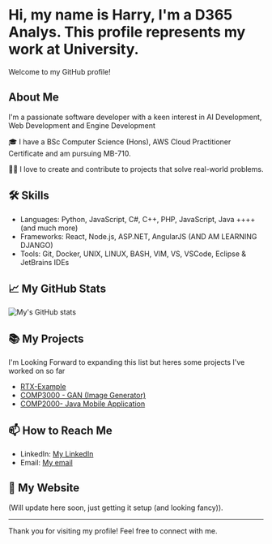 # Hi, my name is Harry, I'm a D365 Analys. This profile represents my work at University.

Welcome to my GitHub profile!

## About Me
I'm a passionate software developer with a keen interest in AI Development, Web Development and Engine Development

🎓 I have a BSc Computer Science (Hons), AWS Cloud Practitioner Certificate and am pursuing MB-710.

👨‍💻 I love to create and contribute to projects that solve real-world problems.

## 🛠 Skills
- Languages: Python, JavaScript, C#, C++, PHP, JavaScript, Java ++++ (and much more)
- Frameworks: React, Node.js, ASP.NET, AngularJS (AND AM LEARNING DJANGO)
- Tools: Git, Docker, UNIX, LINUX, BASH, VIM, VS, VSCode, Eclipse & JetBrains IDEs

## 📈 My GitHub Stats

![My's GitHub stats](https://github-readme-stats.vercel.app/api?username=Harry040502&show_icons=true&theme=radical)

## 📚 My Projects
I'm Looking Forward to expanding this list but heres some projects I've worked on so far

- [RTX-Example](https://github.com/Harry040502/RTX-Example)
- [COMP3000 - GAN (Image Generator)](https://github.com/Harry040502/COMP3000)
- [COMP2000- Java Mobile Application](https://github.com/Harry040502/ScoreLeaderboard)

## 📫 How to Reach Me
- LinkedIn: [My LinkedIn](https://www.linkedin.com/in/harry-spruce-07013b105/)
- Email: [My email](mailto:spruce.harry@gmail.com)

## 📝 My Website
(Will update here soon, just getting it setup (and looking fancy)).

---

Thank you for visiting my profile! Feel free to connect with me.

